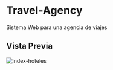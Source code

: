 # Travel-Agency

Sistema Web para una agencia de viajes



## Vista Previa

![index-hoteles](/Users/dany/Documents/Github/Travel-Agency/imagenes/index-hoteles.png)
